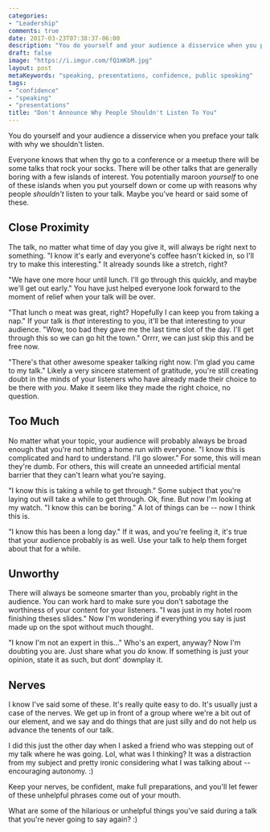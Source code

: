 ```yaml
---
categories:
- "Leadership"
comments: true
date: 2017-03-23T07:38:37-06:00
description: "You do yourself and your audience a disservice when you preface your talk with why we shouldn't listen."
draft: false
image: "https://i.imgur.com/fQ1mKbM.jpg"
layout: post
metaKeywords: "speaking, presentations, confidence, public speaking"
tags:
- "confidence"
- "speaking"
- "presentations"
title: "Don't Announce Why People Shouldn't Listen To You"
---
```


You do yourself and your audience a disservice when you preface your talk with why we shouldn't listen.

<!--more-->

Everyone knows that when thy go to a conference or a meetup there will be some talks that rock your socks.  There will be other talks that are generally boring with a few islands of interest.  You potentially maroon *yourself* to one of these islands when you put yourself down or come up with reasons why people *shouldn't* listen to your talk.  Maybe you've heard or said some of these.

## Close Proximity

The talk, no matter what time of day you give it, will always be right next to something.  "I know it's early and everyone's coffee hasn't kicked in, so I'll try to make this interesting."  It already sounds like a stretch, right? 

"We have one more hour until lunch.  I'll go through this quickly, and maybe we'll get out early."  You have just helped everyone look forward to the moment of relief when your talk will be over.  

"That lunch o meat was great, right?  Hopefully I can keep you from taking a nap." If your talk is *that* interesting to you, it'll be that interesting to your audience.  "Wow, too bad they gave me the last time slot of the day.  I'll get through this so we can go hit the town."  Orrrr, we can just skip this and be free now.

"There's that other awesome speaker talking right now.  I'm glad you came to my talk."  Likely a very sincere statement of gratitude, you're still creating doubt in the minds of your listeners who have already made their choice to be there with *you*.  Make it seem like they made the right choice, no question.

## Too Much

No matter what your topic, your audience will probably always be broad enough that you're not hitting a home run with everyone.  "I know this is complicated and hard to understand.  I'll go slower."  For some, this will mean they're dumb.  For others, this will create an unneeded artificial mental barrier that they can't learn what you're saying.

"I know this is taking a while to get through."  Some subject that you're laying out will take a while to get through.  Ok, fine.  But now I'm looking at my watch.  "I know this can be boring."  A lot of things can be -- now I think this is.

"I know this has been a long day."  If it was, and you're feeling it, it's true that your audience probably is as well.  Use your talk to help them forget about that for a while.

## Unworthy

There will always be someone smarter than you, probably right in the audience.  You can work hard to make sure you don't sabotage the worthiness of your content for your listeners.  "I was just in my hotel room finishing theses slides."  Now I'm wondering if everything you say is just made up on the spot without much thought.

"I know I'm not an expert in this..."  Who's an expert, anyway?  Now I'm doubting you are.  Just share what you *do* know.  If something is just your opinion, state it as such, but dont' downplay it.

## Nerves

I know I've said some of these.  It's really quite easy to do.  It's usually just a case of the nerves.  We get up in front of a group where we're a bit out of our element, and we say and do things that are just silly and do not help us advance the tenents of our talk.  

I did this just the other day when I asked a friend who was stepping out of my talk where he was going.  Lol, what was I thinking?  It was a distraction from my subject and pretty ironic considering what I was talking about -- encouraging autonomy. :)  

Keep your nerves, be confident, make full preparations, and you'll let fewer of these unhelpful phrases come out of your mouth.

What are some of the hilarious or unhelpful things you've said during a talk that you're never going to say again? :)
